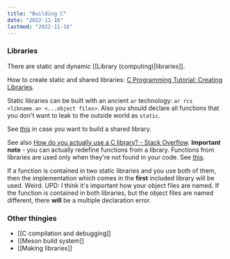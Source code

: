 ```yaml
---
title: "Building C"
date: "2022-11-16"
lastmod: "2022-11-16"
---
```


### Libraries

There are static and dynamic [[Library (computing)|libraries]].

How to create static and shared libraries: [C Programming Tutorial: Creating Libraries](https://randu.org/tutorials/c/libraries.php).

Static libraries can be built with an ancient `ar` technology: `ar rcs <libname.a> <...object files>`. Also you should declare all functions that you don't want to leak to the outside world as `static`.

See [this](https://stackoverflow.com/questions/63444418/gcc-how-to-create-an-so-from-a-source-file-and-other-o-files) in case you want to build a shared library. 

See also [How do you actually use a C library? - Stack Overflow](https://stackoverflow.com/questions/1749079/how-do-you-actually-use-a-c-library).
**Important note** - you can actually redefine functions from a library. Functions from libraries are used only when they're not found in your code. See [this](https://stackoverflow.com/questions/24390267/why-redefinition-of-a-function-which-is-already-present-in-dynamic-or-static-lib).

If a function is contained in two static libraries and you use both of them, then the implementation which comes in the **first** included library will be used. Weird.
UPD: I think it's important how your object files are named. If the function is contained in both libraries, but the object files are named different, there **will** be a multiple declaration error.

### Other thingies
- [[C compilation and debugging]]
- [[Meson build system]]
- [[Making libraries]]